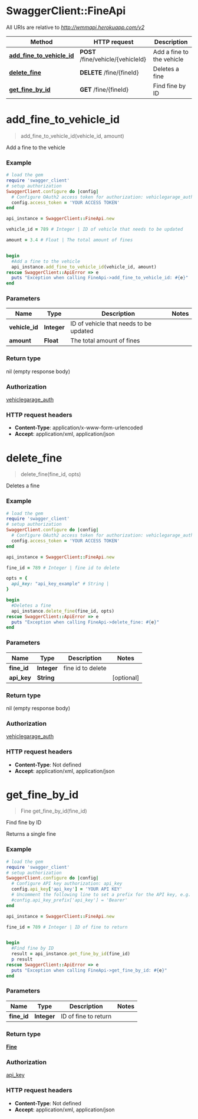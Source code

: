 # SwaggerClient::FineApi

All URIs are relative to *http://wmmapi.herokuapp.com/v2*

Method | HTTP request | Description
------------- | ------------- | -------------
[**add_fine_to_vehicle_id**](FineApi.md#add_fine_to_vehicle_id) | **POST** /fine/vehicle/{vehicleId} | Add a fine to the vehicle
[**delete_fine**](FineApi.md#delete_fine) | **DELETE** /fine/{fineId} | Deletes a fine
[**get_fine_by_id**](FineApi.md#get_fine_by_id) | **GET** /fine/{fineId} | Find fine by ID


# **add_fine_to_vehicle_id**
> add_fine_to_vehicle_id(vehicle_id, amount)

Add a fine to the vehicle



### Example
```ruby
# load the gem
require 'swagger_client'
# setup authorization
SwaggerClient.configure do |config|
  # Configure OAuth2 access token for authorization: vehiclegarage_auth
  config.access_token = 'YOUR ACCESS TOKEN'
end

api_instance = SwaggerClient::FineApi.new

vehicle_id = 789 # Integer | ID of vehicle that needs to be updated

amount = 3.4 # Float | The total amount of fines


begin
  #Add a fine to the vehicle
  api_instance.add_fine_to_vehicle_id(vehicle_id, amount)
rescue SwaggerClient::ApiError => e
  puts "Exception when calling FineApi->add_fine_to_vehicle_id: #{e}"
end
```

### Parameters

Name | Type | Description  | Notes
------------- | ------------- | ------------- | -------------
 **vehicle_id** | **Integer**| ID of vehicle that needs to be updated | 
 **amount** | **Float**| The total amount of fines | 

### Return type

nil (empty response body)

### Authorization

[vehiclegarage_auth](../README.md#vehiclegarage_auth)

### HTTP request headers

 - **Content-Type**: application/x-www-form-urlencoded
 - **Accept**: application/xml, application/json



# **delete_fine**
> delete_fine(fine_id, opts)

Deletes a fine



### Example
```ruby
# load the gem
require 'swagger_client'
# setup authorization
SwaggerClient.configure do |config|
  # Configure OAuth2 access token for authorization: vehiclegarage_auth
  config.access_token = 'YOUR ACCESS TOKEN'
end

api_instance = SwaggerClient::FineApi.new

fine_id = 789 # Integer | fine id to delete

opts = { 
  api_key: "api_key_example" # String | 
}

begin
  #Deletes a fine
  api_instance.delete_fine(fine_id, opts)
rescue SwaggerClient::ApiError => e
  puts "Exception when calling FineApi->delete_fine: #{e}"
end
```

### Parameters

Name | Type | Description  | Notes
------------- | ------------- | ------------- | -------------
 **fine_id** | **Integer**| fine id to delete | 
 **api_key** | **String**|  | [optional] 

### Return type

nil (empty response body)

### Authorization

[vehiclegarage_auth](../README.md#vehiclegarage_auth)

### HTTP request headers

 - **Content-Type**: Not defined
 - **Accept**: application/xml, application/json



# **get_fine_by_id**
> Fine get_fine_by_id(fine_id)

Find fine by ID

Returns a single fine

### Example
```ruby
# load the gem
require 'swagger_client'
# setup authorization
SwaggerClient.configure do |config|
  # Configure API key authorization: api_key
  config.api_key['api_key'] = 'YOUR API KEY'
  # Uncomment the following line to set a prefix for the API key, e.g. 'Bearer' (defaults to nil)
  #config.api_key_prefix['api_key'] = 'Bearer'
end

api_instance = SwaggerClient::FineApi.new

fine_id = 789 # Integer | ID of fine to return


begin
  #Find fine by ID
  result = api_instance.get_fine_by_id(fine_id)
  p result
rescue SwaggerClient::ApiError => e
  puts "Exception when calling FineApi->get_fine_by_id: #{e}"
end
```

### Parameters

Name | Type | Description  | Notes
------------- | ------------- | ------------- | -------------
 **fine_id** | **Integer**| ID of fine to return | 

### Return type

[**Fine**](Fine.md)

### Authorization

[api_key](../README.md#api_key)

### HTTP request headers

 - **Content-Type**: Not defined
 - **Accept**: application/xml, application/json




